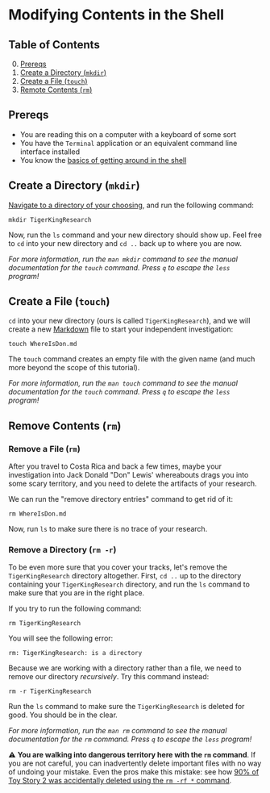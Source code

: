 # Modifying Contents in the Shell

## Table of Contents

0. [Prereqs](#prereqs)
1. [Create a Directory (`mkdir`)](#create-a-directory-mkdir)
2. [Create a File (`touch`)](#create-a-file-touch)
3. [Remote Contents (`rm`)](#remove-contents-rm)

## Prereqs

- You are reading this on a computer with a keyboard of some sort
- You have the `Terminal` application or an equivalent command line interface installed
- You know the [basics of getting around in the shell](GettingAroundShell.md)

## Create a Directory (`mkdir`)

[Navigate to a directory of your choosing](GettingAroundShell.md), and run the following command:

	mkdir TigerKingResearch

Now, run the `ls` command and your new directory should show up. Feel free to `cd` into your new directory and `cd ..` back up to where you are now.

_For more information, run the `man mkdir` command to see the manual documentation for the `touch` command. Press `q` to escape the `less` program!_

## Create a File (`touch`)

`cd` into your new directory (ours is called `TigerKingResearch`), and we will create a new [Markdown](Markdown.md) file to start your independent investigation:

	touch WhereIsDon.md
	
The `touch` command creates an empty file with the given name (and much more beyond the scope of this tutorial).

_For more information, run the `man touch` command to see the manual documentation for the `touch` command. Press `q` to escape the `less` program!_

## Remove Contents (`rm`)

### Remove a File (`rm`)

After you travel to Costa Rica and back a few times, maybe your investigation into Jack Donald "Don" Lewis' whereabouts drags you into some scary territory, and you need to delete the artifacts of your research.

We can run the "remove directory entries" command to get rid of it:

	rm WhereIsDon.md
	
Now, run `ls` to make sure there is no trace of your research.

### Remove a Directory (`rm -r`)

To be even more sure that you cover your tracks, let's remove the `TigerKingResearch` directory altogether. First, `cd ..` up to the directory containing your `TigerKingResearch` directory, and run the `ls` command to make sure that you are in the right place.

If you try to run the following command:

	rm TigerKingResearch
	
You will see the following error:

	rm: TigerKingResearch: is a directory
	
Because we are working with a directory rather than a file, we need to remove our directory _recursively_. Try this command instead:

	rm -r TigerKingResearch
	
Run the `ls` command to make sure the `TigerKingResearch` is deleted for good. You should be in the clear.

_For more information, run the `man rm` command to see the manual documentation for the `rm` command. Press `q` to escape the `less` program!_

⚠️ **You are walking into dangerous territory here with the `rm` command**. If you are not careful, you can inadvertently delete important files with no way of undoing your mistake. Even the pros make this mistake: see how [90% of Toy Story 2 was accidentally deleted using the `rm -rf *` command](https://thenextweb.com/media/2012/05/21/how-pixars-toy-story-2-was-deleted-twice-once-by-technology-and-again-for-its-own-good/).

